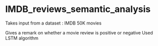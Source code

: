 # IMDB_reviews_semantic_analysis

Takes input from a dataset : IMDB 50K movies 

Gives a remark on whether a movie review is positive or negative
Used LSTM algorithm
